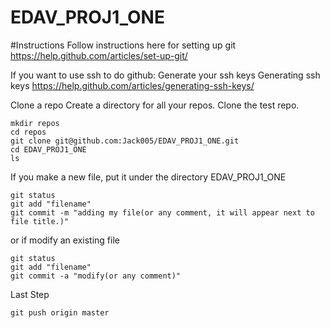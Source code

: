 # EDAV_PROJ1_ONE

#Instructions
Follow instructions here for setting up git
https://help.github.com/articles/set-up-git/

If you want to use ssh to do github:
Generate your ssh keys
Generating ssh keys https://help.github.com/articles/generating-ssh-keys/

Clone a repo
Create a directory for all your repos. Clone the test repo.

```
mkdir repos
cd repos
git clone git@github.com:Jack005/EDAV_PROJ1_ONE.git
cd EDAV_PROJ1_ONE
ls
```

If you make a new file, put it under the directory EDAV_PROJ1_ONE
```
git status
git add "filename"
git commit -m "adding my file(or any comment, it will appear next to file title.)"
```
or if modify an existing file
```
git status
git add "filename"
git commit -a "modify(or any comment)"
```
Last Step
```
git push origin master
```
